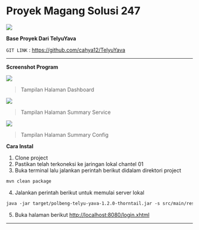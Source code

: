# Proyek Magang Solusi 247

![](https://2.bp.blogspot.com/-4Av2i7CCtTE/VV9OiK1bpdI/AAAAAAAAAHA/pzuaUYRuKYo/s1600/solusi.png)

**Base Proyek Dari TelyuYava**

`GIT LINK` : <https://github.com/cahya12/TelyuYava>

----

**Screenshot Program**


![](https://raw.githubusercontent.com/yukorengan/yava30/master/Screenshot%20from%202019-11-26%2016-03-27.png)
> Tampilan Halaman Dashboard


![](https://raw.githubusercontent.com/yukorengan/yava30/master/Screenshot%20from%202019-11-26%2016-03-23.png)
> Tampilan Halaman Summary Service


![](https://raw.githubusercontent.com/yukorengan/yava30/master/Screenshot%20from%202019-11-26%2016-03-21.png)
> Tampilan Halaman Summary Config

**Cara Instal**
                
1. Clone project
2. Pastikan telah terkoneksi ke jaringan lokal chantel 01
3. Buka terminal lalu jalankan perintah berikut didalam direktori project
```html
mvn clean package
```
4. Jalankan perintah berikut untuk memulai server lokal
```html
java -jar target/polbeng-telyu-yava-1.2.0-thorntail.jar -s src/main/resources/project-default.yaml
```       
5. Buka halaman berikut <http://localhost:8080/login.xhtml>
----

